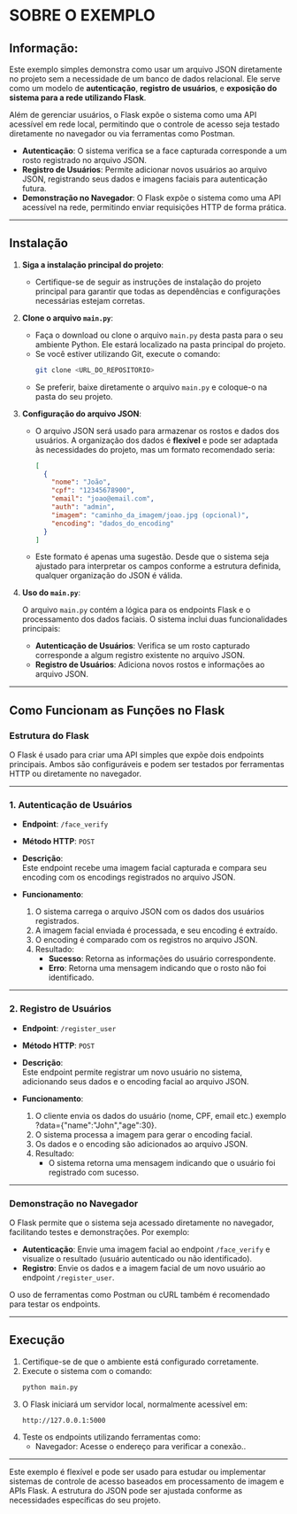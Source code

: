 # SOBRE O EXEMPLO

## Informação:

Este exemplo simples demonstra como usar um arquivo JSON diretamente no projeto sem a necessidade de um banco de dados relacional. Ele serve como um modelo de **autenticação**, **registro de usuários**, e **exposição do sistema para a rede utilizando Flask**.  

Além de gerenciar usuários, o Flask expõe o sistema como uma API acessível em rede local, permitindo que o controle de acesso seja testado diretamente no navegador ou via ferramentas como Postman.

- **Autenticação**: O sistema verifica se a face capturada corresponde a um rosto registrado no arquivo JSON.
- **Registro de Usuários**: Permite adicionar novos usuários ao arquivo JSON, registrando seus dados e imagens faciais para autenticação futura.
- **Demonstração no Navegador**: O Flask expõe o sistema como uma API acessível na rede, permitindo enviar requisições HTTP de forma prática.

---

## Instalação

1. **Siga a instalação principal do projeto**:
   - Certifique-se de seguir as instruções de instalação do projeto principal para garantir que todas as dependências e configurações necessárias estejam corretas.

2. **Clone o arquivo `main.py`**:
   - Faça o download ou clone o arquivo `main.py` desta pasta para o seu ambiente Python. Ele estará localizado na pasta principal do projeto.
   - Se você estiver utilizando Git, execute o comando:
     ```bash
     git clone <URL_DO_REPOSITORIO>
     ```
   - Se preferir, baixe diretamente o arquivo `main.py` e coloque-o na pasta do seu projeto.

3. **Configuração do arquivo JSON**:
   - O arquivo JSON será usado para armazenar os rostos e dados dos usuários. A organização dos dados é **flexível** e pode ser adaptada às necessidades do projeto, mas um formato recomendado seria:

     ```json
     [
       {
         "nome": "João",
         "cpf": "12345678900",
         "email": "joao@email.com",
         "auth": "admin",
         "imagem": "caminho_da_imagem/joao.jpg (opcional)",
         "encoding": "dados_do_encoding"
       }
     ]
     ```
   - Este formato é apenas uma sugestão. Desde que o sistema seja ajustado para interpretar os campos conforme a estrutura definida, qualquer organização do JSON é válida.

4. **Uso do `main.py`**:

   O arquivo `main.py` contém a lógica para os endpoints Flask e o processamento dos dados faciais. O sistema inclui duas funcionalidades principais:

   - **Autenticação de Usuários**: Verifica se um rosto capturado corresponde a algum registro existente no arquivo JSON.
   - **Registro de Usuários**: Adiciona novos rostos e informações ao arquivo JSON.

---

## Como Funcionam as Funções no Flask

### **Estrutura do Flask**

O Flask é usado para criar uma API simples que expõe dois endpoints principais. Ambos são configuráveis e podem ser testados por ferramentas HTTP ou diretamente no navegador.

---

### **1. Autenticação de Usuários**

- **Endpoint**: `/face_verify`  
- **Método HTTP**: `POST`  
- **Descrição**:  
  Este endpoint recebe uma imagem facial capturada e compara seu encoding com os encodings registrados no arquivo JSON.

- **Funcionamento**:
  1. O sistema carrega o arquivo JSON com os dados dos usuários registrados.
  2. A imagem facial enviada é processada, e seu encoding é extraído.
  3. O encoding é comparado com os registros no arquivo JSON.
  4. Resultado:
     - **Sucesso**: Retorna as informações do usuário correspondente.
     - **Erro**: Retorna uma mensagem indicando que o rosto não foi identificado.

---

### **2. Registro de Usuários**

- **Endpoint**: `/register_user`  
- **Método HTTP**: `POST`  
- **Descrição**:  
  Este endpoint permite registrar um novo usuário no sistema, adicionando seus dados e o encoding facial ao arquivo JSON.

- **Funcionamento**:
  1. O cliente envia os dados do usuário (nome, CPF, email etc.) exemplo ?data={"name":"John","age":30}.
  2. O sistema processa a imagem para gerar o encoding facial.
  3. Os dados e o encoding são adicionados ao arquivo JSON.
  4. Resultado:
     - O sistema retorna uma mensagem indicando que o usuário foi registrado com sucesso.

---

### **Demonstração no Navegador**

O Flask permite que o sistema seja acessado diretamente no navegador, facilitando testes e demonstrações. Por exemplo:

- **Autenticação**: Envie uma imagem facial ao endpoint `/face_verify` e visualize o resultado (usuário autenticado ou não identificado).
- **Registro**: Envie os dados e a imagem facial de um novo usuário ao endpoint `/register_user`.

O uso de ferramentas como Postman ou cURL também é recomendado para testar os endpoints.

---

## Execução

1. Certifique-se de que o ambiente está configurado corretamente.
2. Execute o sistema com o comando:
   ```bash
   python main.py
   ```
3. O Flask iniciará um servidor local, normalmente acessível em:
   ```
   http://127.0.0.1:5000
   ```
4. Teste os endpoints utilizando ferramentas como:
   - Navegador: Acesse o endereço para verificar a conexão..

---

Este exemplo é flexível e pode ser usado para estudar ou implementar sistemas de controle de acesso baseados em processamento de imagem e APIs Flask. A estrutura do JSON pode ser ajustada conforme as necessidades específicas do seu projeto.

